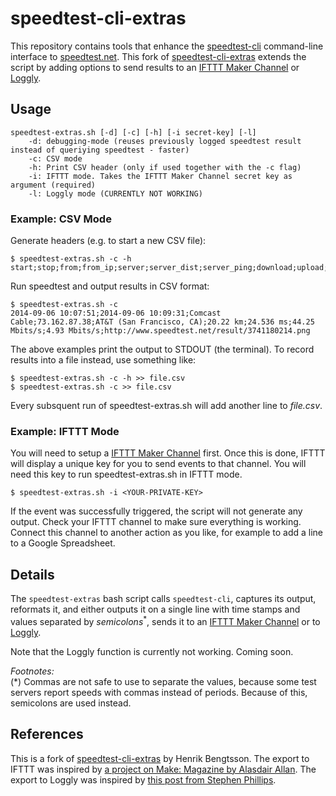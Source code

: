 # speedtest-cli-extras

This repository contains tools that enhance the [speedtest-cli] command-line interface to [speedtest.net].
This fork of [speedtest-cli-extras] extends the script by adding options to send results to an 
[IFTTT Maker Channel] or [Loggly].

## Usage

```
speedtest-extras.sh [-d] [-c] [-h] [-i secret-key] [-l]
    -d: debugging-mode (reuses previously logged speedtest result instead of queriying speedtest - faster)
    -c: CSV mode
    -h: Print CSV header (only if used together with the -c flag)
    -i: IFTTT mode. Takes the IFTTT Maker Channel secret key as argument (required)
    -l: Loggly mode (CURRENTLY NOT WORKING)
```

### Example: CSV Mode

Generate headers (e.g. to start a new CSV file):
```
$ speedtest-extras.sh -c -h
start;stop;from;from_ip;server;server_dist;server_ping;download;upload;share_url
```

Run speedtest and output results in CSV format:
```
$ speedtest-extras.sh -c
2014-09-06 10:07:51;2014-09-06 10:09:31;Comcast Cable;73.162.87.38;AT&T (San Francisco, CA);20.22 km;24.536 ms;44.25 Mbits/s;4.93 Mbits/s;http://www.speedtest.net/result/3741180214.png
```

The above examples print the output to STDOUT (the terminal). To record results into a file instead, use something like:
```
$ speedtest-extras.sh -c -h >> file.csv
$ speedtest-extras.sh -c >> file.csv
```
Every subsquent run of speedtest-extras.sh will add another line to _file.csv_.

### Example: IFTTT Mode

You will need to setup a [IFTTT Maker Channel] first. Once this is done, IFTTT will display a unique key for you to send
events to that channel. You will need this key to run speedtest-extras.sh in IFTTT mode.

```
$ speedtest-extras.sh -i <YOUR-PRIVATE-KEY>
```
If the event was successfully triggered, the script will not generate any output. Check your IFTTT channel to make sure everything is working. Connect this channel to another action as you like, for example to add a line to a Google Spreadsheet.

## Details

The `speedtest-extras` bash script calls `speedtest-cli`, captures its output, reformats it, and either outputs it on a single line with time stamps and values separated by _semicolons_<sup>*</sup>, sends it to an [IFTTT Maker Channel] or to [Loggly].

Note that the Loggly function is currently not working. Coming soon.

_Footnotes:_  
(*) Commas are not safe to use to separate the values, because some test servers report speeds with commas instead of periods.  Because of this, semicolons are used instead.

## References

This is a fork of [speedtest-cli-extras] by Henrik Bengtsson. 
The export to IFTTT was inspired by [a project on Make: Magazine by Alasdair Allan](http://makezine.com/projects/send-ticket-isp-when-your-internet-drops/).
The export to Loggly was inspired by [this post from Stephen Phillips](http://blog.scphillips.com/posts/2015/05/monitoring-broadband-speed-with-loggly/).


[speedtest-cli]: https://github.com/sivel/speedtest-cli
[speedtest.net]: http://www.speedtest.net/
[speedtest-cli-extras]: https://github.com/HenrikBengtsson/speedtest-cli-extras
[IFTTT Maker Channel]: https://ifttt.com/maker
[Loggly]: https://www.loggly.com